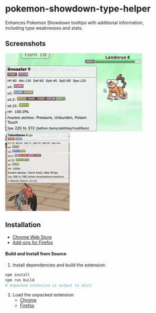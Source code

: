 # pokemon-showdown-type-helper

Enhances Pokemon Showdown tooltips with additional information, including type weaknesses and stats.

## Screenshots

<img src = "docs/screenshot.1.png" height = 250>
<img src = "docs/screenshot.2.png" height = 250>

## Installation

- [Chrome Web Store](https://chrome.google.com/webstore/detail/pokemon-showdown-type-hel/ajhdnfehenofjfbajfdhjoankdheielc)
- [Add-ons for Firefox](https://addons.mozilla.org/en-US/firefox/addon/pokemon-showdown-type-helper/)

#### Build and Install from Source

1. Install dependencies and build the extension:

```bash
npm install
npm run build
# Unpacked extension is output to dist/
```

2.  Load the unpacked extension
    - [Chrome](https://developer.chrome.com/docs/extensions/mv3/getstarted/#unpacked)
    - [Firefox](https://firefox-source-docs.mozilla.org/devtools-user/about_colon_debugging/index.html#loading-a-temporary-extension)
